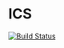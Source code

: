 # ICS

[![Build Status](https://github.com/valentint/ICS.jl/actions/workflows/CI.yml/badge.svg?branch=master)](https://github.com/valentint/ICS.jl/actions/workflows/CI.yml?query=branch%3Amaster)
